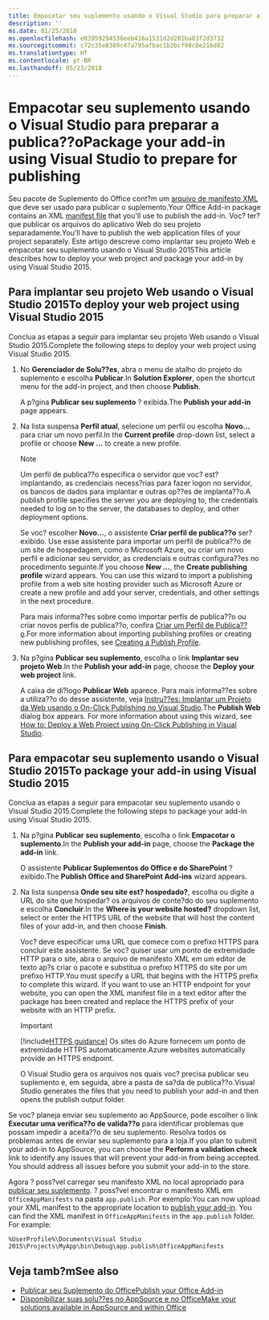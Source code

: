 ```yaml
---
title: Empacotar seu suplemento usando o Visual Studio para preparar a publica??o
description: ''
ms.date: 01/25/2018
ms.openlocfilehash: e03959294536eeb416a1531d2d281ba83f2d3732
ms.sourcegitcommit: c72c35e8389c47a795afbac1b2bcf98c8e216d82
ms.translationtype: HT
ms.contentlocale: pt-BR
ms.lasthandoff: 05/23/2018
---
```

# <a name="package-your-add-in-using-visual-studio-to-prepare-for-publishing"></a><span data-ttu-id="74e5f-102">Empacotar seu suplemento usando o Visual Studio para preparar a publica??o</span><span class="sxs-lookup"><span data-stu-id="74e5f-102">Package your add-in using Visual Studio to prepare for publishing</span></span>

<span data-ttu-id="74e5f-103">Seu pacote de Suplemento do Office cont?m um [arquivo de manifesto XML](../develop/add-in-manifests.md) que deve ser usado para publicar o suplemento.</span><span class="sxs-lookup"><span data-stu-id="74e5f-103">Your Office Add-in package contains an XML [manifest file](../develop/add-in-manifests.md) that you'll use to publish the add-in.</span></span> <span data-ttu-id="74e5f-104">Voc? ter? que publicar os arquivos do aplicativo Web do seu projeto separadamente.</span><span class="sxs-lookup"><span data-stu-id="74e5f-104">You'll have to publish the web application files of your project separately.</span></span> <span data-ttu-id="74e5f-105">Este artigo descreve como implantar seu projeto Web e empacotar seu suplemento usando o Visual Studio 2015</span><span class="sxs-lookup"><span data-stu-id="74e5f-105">This article describes how to deploy your web project and package your add-in by using Visual Studio 2015.</span></span>

## <a name="to-deploy-your-web-project-using-visual-studio-2015"></a><span data-ttu-id="74e5f-106">Para implantar seu projeto Web usando o Visual Studio 2015</span><span class="sxs-lookup"><span data-stu-id="74e5f-106">To deploy your web project using Visual Studio 2015</span></span>

<span data-ttu-id="74e5f-107">Conclua as etapas a seguir para implantar seu projeto Web usando o Visual Studio 2015.</span><span class="sxs-lookup"><span data-stu-id="74e5f-107">Complete the following steps to deploy your web project using Visual Studio 2015.</span></span>

1. <span data-ttu-id="74e5f-108">No **Gerenciador de Solu??es**, abra o menu de atalho do projeto do suplemento e escolha **Publicar**.</span><span class="sxs-lookup"><span data-stu-id="74e5f-108">In  **Solution Explorer**, open the shortcut menu for the add-in project, and then choose  **Publish**.</span></span>
    
    <span data-ttu-id="74e5f-109">A p?gina **Publicar seu suplemento** ? exibida.</span><span class="sxs-lookup"><span data-stu-id="74e5f-109">The  **Publish your add-in** page appears.</span></span>
    
2. <span data-ttu-id="74e5f-110">Na lista suspensa **Perfil atual**, selecione um perfil ou escolha **Novo...** para criar um novo perfil.</span><span class="sxs-lookup"><span data-stu-id="74e5f-110">In the  **Current profile** drop-down list, select a profile or choose **New ...** to create a new profile.</span></span>
    
    > [!NOTE]
    > <span data-ttu-id="74e5f-111">Um perfil de publica??o especifica o servidor que voc? est? implantando, as credenciais necess?rias para fazer logon no servidor, os bancos de dados para implantar e outras op??es de implanta??o.</span><span class="sxs-lookup"><span data-stu-id="74e5f-111">A publish profile specifies the server you are deploying to, the credentials needed to log on to the server, the databases to deploy, and other deployment options.</span></span>

    <span data-ttu-id="74e5f-p102">Se voc? escolher **Novo...**, o assistente **Criar perfil de publica??o** ser? exibido. Use esse assistente para importar um perfil de publica??o de um site de hospedagem, como o Microsoft Azure, ou criar um novo perfil e adicionar seu servidor, as credenciais e outras configura??es no procedimento seguinte.</span><span class="sxs-lookup"><span data-stu-id="74e5f-p102">If you choose  **New ...**, the  **Create publishing profile** wizard appears. You can use this wizard to import a publishing profile from a web site hosting provider such as Microsoft Azure or create a new profile and add your server, credentials, and other settings in the next procedure.</span></span>
    
    <span data-ttu-id="74e5f-114">Para mais informa??es sobre como importar perfis de publica??o ou criar novos perfis de publica??o, confira [Criar um Perfil de Publica??o](http://msdn.microsoft.com/en-us/library/dd465337.aspx#creating_a_profile).</span><span class="sxs-lookup"><span data-stu-id="74e5f-114">For more information about importing publishing profiles or creating new publishing profiles, see [Creating a Publish Profile](http://msdn.microsoft.com/en-us/library/dd465337.aspx#creating_a_profile).</span></span>
    
3. <span data-ttu-id="74e5f-115">Na p?gina **Publicar seu suplemento**, escolha o link **Implantar seu projeto Web**.</span><span class="sxs-lookup"><span data-stu-id="74e5f-115">In the  **Publish your add-in** page, choose the **Deploy your web project** link.</span></span>
    
    <span data-ttu-id="74e5f-p103">A caixa de di?logo  **Publicar Web** aparece. Para mais informa??es sobre a utiliza??o do desse assistente, veja [Instru??es: Implantar um Projeto da Web usando o On-Click Publishing no Visual Studio](http://msdn.microsoft.com/en-us/library/dd465337.aspx).</span><span class="sxs-lookup"><span data-stu-id="74e5f-p103">The  **Publish Web** dialog box appears. For more information about using this wizard, see [How to: Deploy a Web Project using On-Click Publishing in Visual Studio](http://msdn.microsoft.com/en-us/library/dd465337.aspx).</span></span>
    

## <a name="to-package-your-add-in-using-visual-studio-2015"></a><span data-ttu-id="74e5f-118">Para empacotar seu suplemento usando o Visual Studio 2015</span><span class="sxs-lookup"><span data-stu-id="74e5f-118">To package your add-in using Visual Studio 2015</span></span>

<span data-ttu-id="74e5f-119">Conclua as etapas a seguir para empacotar seu suplemento usando o Visual Studio 2015.</span><span class="sxs-lookup"><span data-stu-id="74e5f-119">Complete the following steps to package your add-in using Visual Studio 2015.</span></span>

1. <span data-ttu-id="74e5f-120">Na p?gina **Publicar seu suplemento**, escolha o link **Empacotar o suplemento**.</span><span class="sxs-lookup"><span data-stu-id="74e5f-120">In the **Publish your add-in** page, choose the **Package the add-in** link.</span></span>
    
    <span data-ttu-id="74e5f-121">O assistente **Publicar Suplementos do Office e do SharePoint** ? exibido.</span><span class="sxs-lookup"><span data-stu-id="74e5f-121">The **Publish Office and SharePoint Add-ins** wizard appears.</span></span>
    
2. <span data-ttu-id="74e5f-122">Na lista suspensa **Onde seu site est? hospedado?**, escolha ou digite a URL do site que hospedar? os arquivos de conte?do do seu suplemento e escolha **Concluir**.</span><span class="sxs-lookup"><span data-stu-id="74e5f-122">In the **Where is your website hosted?** dropdown list, select or enter the HTTPS URL of the website that will host the content files of your add-in, and then choose **Finish**.</span></span> 
    
    <span data-ttu-id="74e5f-p104">Voc? deve especificar uma URL que comece com o prefixo HTTPS para concluir este assistente. Se voc? quiser usar um ponto de extremidade HTTP para o site, abra o arquivo de manifesto XML em um editor de texto ap?s criar o pacote e substitua o prefixo HTTPS do site por um prefixo HTTP.</span><span class="sxs-lookup"><span data-stu-id="74e5f-p104">You must specify a URL that begins with the HTTPS prefix to complete this wizard. If you want to use an HTTP endpoint for your website, you can open the XML manifest file in a text editor after the package has been created and replace the HTTPS prefix of your website with an HTTP prefix.</span></span> 

    > [!IMPORTANT]
    > [!include[HTTPS guidance](../includes/https-guidance.md)]<span data-ttu-id="74e5f-125"> Os sites do Azure fornecem um ponto de extremidade HTTPS automaticamente.</span><span class="sxs-lookup"><span data-stu-id="74e5f-125">Azure websites automatically provide an HTTPS endpoint.</span></span>

    <span data-ttu-id="74e5f-126">O Visual Studio gera os arquivos nos quais voc? precisa publicar seu suplemento e, em seguida, abre a pasta de sa?da de publica??o.</span><span class="sxs-lookup"><span data-stu-id="74e5f-126">Visual Studio generates the files that you need to publish your add-in and then opens the publish output folder.</span></span> 
    
<span data-ttu-id="74e5f-p105">Se voc? planeja enviar seu suplemento ao AppSource, pode escolher o link **Executar uma verifica??o de valida??o** para identificar problemas que possam impedir a aceita??o de seu suplemento. Resolva todos os problemas antes de enviar seu suplemento para a loja.</span><span class="sxs-lookup"><span data-stu-id="74e5f-p105">If you plan to submit your add-in to AppSource, you can choose the **Perform a validation check** link to identify any issues that will prevent your add-in from being accepted. You should address all issues before you submit your add-in to the store.</span></span>

<span data-ttu-id="74e5f-p106">Agora ? poss?vel carregar seu manifesto XML no local apropriado para [publicar seu suplemento](../publish/publish.md). ? poss?vel encontrar o manifesto XML em `OfficeAppManifests` na pasta `app.publish`. Por exemplo:</span><span class="sxs-lookup"><span data-stu-id="74e5f-p106">You can now upload your XML manifest to the appropriate location to [publish your add-in](../publish/publish.md). You can find the XML manifest in `OfficeAppManifests` in the `app.publish` folder. For example:</span></span>

 `%UserProfile%\Documents\Visual Studio 2015\Projects\MyApp\bin\Debug\app.publish\OfficeAppManifests`


## <a name="see-also"></a><span data-ttu-id="74e5f-132">Veja tamb?m</span><span class="sxs-lookup"><span data-stu-id="74e5f-132">See also</span></span>

- [<span data-ttu-id="74e5f-133">Publicar seu Suplemento do Office</span><span class="sxs-lookup"><span data-stu-id="74e5f-133">Publish your Office Add-in</span></span>](../publish/publish.md)
- [<span data-ttu-id="74e5f-134">Disponibilizar suas solu??es no AppSource e no Office</span><span class="sxs-lookup"><span data-stu-id="74e5f-134">Make your solutions available in AppSource and within Office</span></span>](https://docs.microsoft.com/en-us/office/dev/store/submit-to-the-office-store)
    
